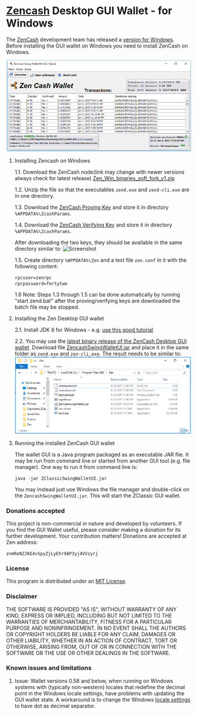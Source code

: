 # [Zencash](https://zensystem.io) Desktop GUI Wallet - for Windows

The [ZenCash](https://zensystem.io) development team has released a [version for Windows](https://github.com/cronicc/zen/releases).
Before installing the GUI wallet on Windows you need to install ZenCash on Windows.

![Screenshot](https://github.com/aicjofs/zencash-swing-wallet-ui/raw/master/docs/ZClassicWalletWindows.png "ZenCash Wallet for Windows")

1. Installing Zencash on Windows

   1.1. Download the ZenCash node(link may change with newer versions always check for latest release) [Zen_Win_binaries_soft_fork_v1.zip](https://github.com/cronicc/zen/releases/download/v.2.0.9-2-b4315d9-soft-fork/Zen_Win_binaries_soft_fork_v1.zip)

   1.2. Unzip the file so that the executables `zend.exe` and `zend-cli.exe` are in one directory.
   
   1.3. Download the [ZenCash Proving Key](https://z.cash/downloads/sprout-proving.key)
        and store it in directory `%APPDATA%\ZcashParams`.
        
   1.4. Download the [ZenCash Verifying Key](https://z.cash/downloads/sprout-verifying.key)
        and store it in directory `%APPDATA%\ZcashParams`.
        
   After downloading the two keys, they should be available in the same directory similar to:
![Screenshot](https://github.com/aicjofs/zencash-swing-wallet-ui/raw/master/docs/ZCashKeyDir.png "ZenCash keys directory on Windows")

   1.5. Create directory `%APPDATA%\Zen` and a text file `zen.conf` in it with the following content:
   ```
   rpcuser=zenrpc
   rpcpassword=fortytwo   
   ```
   1.6 Note: Steps 1.3 through 1.5 can be done automatically by running "start zend.bat" after the proving/verifying keys are downloaded
             the batch file may be stopped.
  
2. Installing the Zen Desktop GUI wallet

   2.1. Install JDK 8 for Windows - e.g. [use this good tutorial](http://www.wikihow.com/Install-the-Java-Software-Development-Kit)

   2.2. You may use the [latest binary release of the ZenCash Desktop GUI wallet](https://github.com/aicjofs/zencash-swing-wallet-ui/releases/latest).
   Download file [ZencashSwingWalletUI.jar](https://github.com/aicjofs/zencash-swing-wallet-ui/files/1070166/ZenCashSwingWalletUI62beta2.zip)
   and place it in the same folder as `zend.exe` and `zen-cli.exe`. The result needs to be similar to:
![Screenshot](https://github.com/aicjofs/zencash-swing-wallet-ui/raw/master/docs/ZClassicWinDir.png "ZenCash directory on Windows")

4. Running the installed ZenCash GUI wallet

   The wallet GUI is a Java program packaged as an executable JAR file. It may be run from command line or started from another GUI tool 
   (e.g. file manager). One way to run it from command line is:
   ```
   java -jar ZClassicSwingWalletUI.jar
   ```
   You may instead just use Windows the file manager and double-click on the `ZencashSwingWalletUI.jar`. 
   This will start the ZClassic GUI wallet.

### Donations accepted
This project is non-commercial in nature and developed by volunteers. If you find the GUI
Wallet useful, please consider making a donation for its further development. Your contribution matters! Donations 
are accepted at Zen address:
```
znmReNZJKE4vSpyZjLyEhr9AP3yj4VVzyrj
```

### License
This program is distributed under an [MIT License](https://github.com/aicjofs/zencash-swing-wallet-ui/raw/master/LICENSE).

### Disclaimer
THE SOFTWARE IS PROVIDED "AS IS", WITHOUT WARRANTY OF ANY KIND, EXPRESS OR
IMPLIED, INCLUDING BUT NOT LIMITED TO THE WARRANTIES OF MERCHANTABILITY,
FITNESS FOR A PARTICULAR PURPOSE AND NONINFRINGEMENT. IN NO EVENT SHALL THE
AUTHORS OR COPYRIGHT HOLDERS BE LIABLE FOR ANY CLAIM, DAMAGES OR OTHER
LIABILITY, WHETHER IN AN ACTION OF CONTRACT, TORT OR OTHERWISE, ARISING FROM,
OUT OF OR IN CONNECTION WITH THE SOFTWARE OR THE USE OR OTHER DEALINGS IN THE
SOFTWARE.

### Known issues and limitations

1. Issue: Wallet versions 0.58 and below, when running on Windows systems with (typically non-western) locales that
redefine the decimal point in the Windows locale settings, have problems with updating the GUI wallet state. 
A workaround is to change the Windows [locale settings](https://windows.lbl.gov/software/optics/5-1-2/Optics4.jpg) to have dot as decimal separator.
